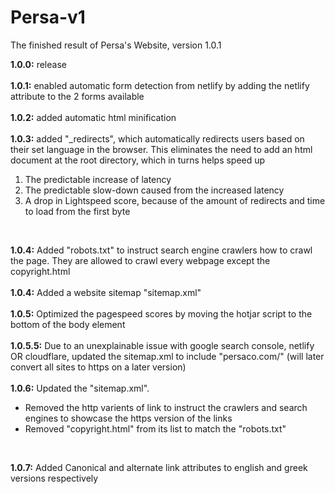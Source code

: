 # Persa-v1
The finished result of Persa's Website, version 1.0.1

__1.0.0:__ release <br>
<br>
__1.0.1:__ enabled automatic form detection from netlify by adding the netlify attribute to the 2 forms available <br>
<br>
__1.0.2:__ added automatic html minification <br>
<br>
__1.0.3:__ added "_redirects", which automatically redirects users based on their set language in the browser. This eliminates the need to add an html document at the root directory, which in turns helps speed up 

 <ol>   <li>The predictable increase of latency</li>   <li>The
   predictable slow-down caused from the increased latency</li>   <li>A
   drop in Lightspeed score, because of the amount of redirects and time
   to load from the first byte</li> </ol>
   <br>

__1.0.4:__ Added "robots.txt" to instruct search engine crawlers how to crawl the page. They are allowed to crawl every webpage except the copyright.html <br>
<br>
__1.0.4:__ Added a website sitemap "sitemap.xml" <br>
<br>
__1.0.5:__ Optimized the pagespeed scores by moving the hotjar script to the bottom of the body element <br>
<br>
__1.0.5.5:__ Due to an unexplainable issue with google search console, netlify OR cloudflare, updated the sitemap.xml to include "persaco.com/" (will later convert all sites to https on a later version) <br>
<br>
__1.0.6:__ Updated the "sitemap.xml". <ul>  <li>Removed the http varients of link to instruct the crawlers and search engines to showcase the https version of the links</li>  <li>Removed "copyright.html" from its list to match the "robots.txt" </li>  </ul> <br>

__1.0.7:__ Added Canonical and alternate link attributes to english and greek versions respectively <br>
<br>
